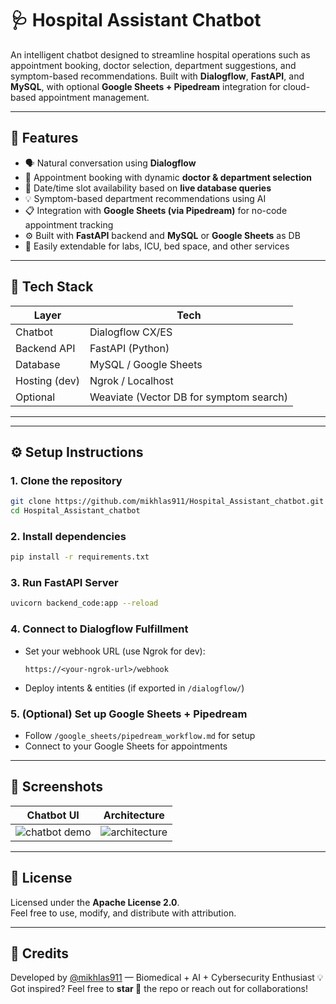 
# 🩺 Hospital Assistant Chatbot

An intelligent chatbot designed to streamline hospital operations such as appointment booking, doctor selection, department suggestions, and symptom-based recommendations. Built with **Dialogflow**, **FastAPI**, and **MySQL**, with optional **Google Sheets + Pipedream** integration for cloud-based appointment management.

---

## 📌 Features

- 🗣️ Natural conversation using **Dialogflow**
- 🏥 Appointment booking with dynamic **doctor & department selection**
- 📅 Date/time slot availability based on **live database queries**
- 💡 Symptom-based department recommendations using AI
- 📋 Integration with **Google Sheets (via Pipedream)** for no-code appointment tracking
- ⚙️ Built with **FastAPI** backend and **MySQL** or **Google Sheets** as DB
- 🧠 Easily extendable for labs, ICU, bed space, and other services

---

## 🚀 Tech Stack

| Layer | Tech |
|------|------|
| Chatbot | Dialogflow CX/ES |
| Backend API | FastAPI (Python) |
| Database | MySQL / Google Sheets |
| Hosting (dev) | Ngrok / Localhost |
| Optional | Weaviate (Vector DB for symptom search) |

---


---

## ⚙️ Setup Instructions

### 1. Clone the repository

```bash
git clone https://github.com/mikhlas911/Hospital_Assistant_chatbot.git
cd Hospital_Assistant_chatbot
```

### 2. Install dependencies

```bash
pip install -r requirements.txt
```

### 3. Run FastAPI Server

```bash
uvicorn backend_code:app --reload
```

### 4. Connect to Dialogflow Fulfillment

- Set your webhook URL (use Ngrok for dev):
  ```
  https://<your-ngrok-url>/webhook
  ```
- Deploy intents & entities (if exported in `/dialogflow/`)

### 5. (Optional) Set up Google Sheets + Pipedream

- Follow `/google_sheets/pipedream_workflow.md` for setup
- Connect to your Google Sheets for appointments

---

## 📸 Screenshots

| Chatbot UI | Architecture |
|------------|--------------|
| ![chatbot demo](docs/chatbot_demo.gif) | ![architecture](docs/architecture.png) |

---

## 📃 License

Licensed under the **Apache License 2.0**.  
Feel free to use, modify, and distribute with attribution.

---

## 🙌 Credits

Developed by [@mikhlas911](https://github.com/mikhlas911) — Biomedical + AI + Cybersecurity Enthusiast 💡  
Got inspired? Feel free to **star 🌟** the repo or reach out for collaborations!
